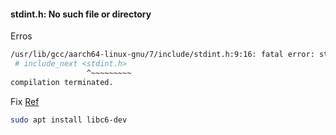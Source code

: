 #### stdint.h: No such file or directory

Erros
```bash
/usr/lib/gcc/aarch64-linux-gnu/7/include/stdint.h:9:16: fatal error: stdint.h: No such file or directory
 # include_next <stdint.h>
                 ^~~~~~~~~~
compilation terminated.
```

Fix [Ref](https://blog.csdn.net/zhangjun1992/article/details/26029959)
```bash
sudo apt install libc6-dev
```


